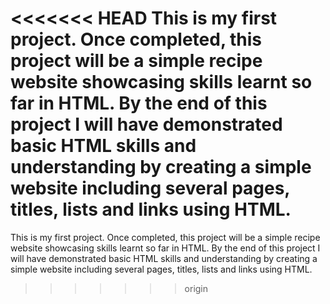 <<<<<<< HEAD
This is my first project. Once completed, this project will be a simple recipe website showcasing skills learnt so far in HTML. By the end of this project I will have demonstrated basic HTML skills and understanding by creating a simple website including several pages, titles, lists and links using HTML.
=======
This is my first project. Once completed, this project will be a simple recipe website showcasing skills learnt so far in HTML.
By the end of this project I will have demonstrated basic HTML skills and understanding by creating a simple website including several pages, titles, lists and links using HTML.

>>>>>>> origin
